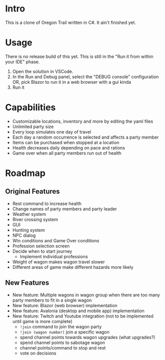 # Intro
This is a clone of Oregon Trail written in C#. It ain't finished yet.

# Usage
There is no release build of this yet. This is still in the "Run it from within your IDE" phase.

1. Open the solution in VSCode.
2. In the Run and Debug panel, select the "DEBUG console" configuration
    OR, pick Blazor to run it in a web browser with a gui kinda
3. Run it

# Capabilities
* Customizable locations, inventory and more by editing the yaml files
* Unlimited party size
* Every loop simulates one day of travel
* Each day a random occurrence is selected and affects a party member
* Items can be purchased when stopped at a location
* Health decreases daily depending on pace and rations
* Game over when all party members run out of health

# Roadmap

## Original Features
* Rest command to increase health
* Change names of party members and party leader
* Weather system
* River crossing system
* GUI
* Hunting system
* NPC dialog
* Win conditions and Game Over conditions
* Profession selection screen
* Decide when to start journey
    * Implement individual professions
* Weight of wagon makes wagon travel slower
* Different areas of game make different hazards more likely

## New Features
* New feature: Multiple wagons in wagon group when there are too many party members to fit in a single wagon
* New feature: Blazor (web browser) implementation
* New feature: Avalonia (desktop and mobile app) implementation
* New feature: Twitch and Youtube integration (not to be implemented until game is more complete)
    * `!join` command to join the wagon party
    * `!join (wagon number)` join a specific wagon
    * spend channel points towards wagon upgrades
        (what upgrades?)
    * spend channel points to sabotage wagon
    * channel points/command to stop and rest
    * vote on decisions